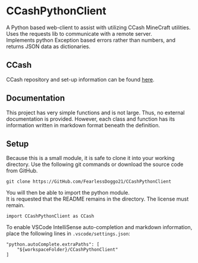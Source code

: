 # CCashPythonClient
A Python based web-client to assist with utilizing CCash MineCraft
utilities. \
Uses the requests lib to communicate with a remote server. \
Implements python Exception based errors rather than numbers, and
returns JSON data as dictionaries.

## CCash
CCash repository and set-up information can be found
[here](https://GitHub.com/EntireTwix/CCash).

## Documentation
This project has very simple functions and is not large. Thus, no
external documentation is provided. However, each class and function
has its information written in markdown format beneath the
definition.

## Setup
Because this is a small module, it is safe to clone it into your
working directory. Use the following git commands or download
the source code from GitHub.

`git clone https://GitHub.com/FearlessDoggo21/CCashPythonClient`

You will then be able to import the python module. \
It is requested that the README remains in the directory. The license
must remain.

`import CCashPythonClient as CCash`

To enable VSCode IntelliSense auto-completion and markdown
information, place the following lines in `.vscode/settings.json`:

    "python.autoComplete.extraPaths": [
        "${workspaceFolder}/CCashPythonClient"
    ]
